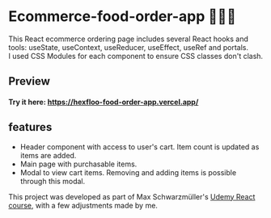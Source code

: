 # Ecommerce-food-order-app :shopping_cart::bento::motor_scooter:

This React ecommerce ordering page includes several React hooks and tools: useState, useContext, useReducer, useEffect, useRef and portals. <br />
I used CSS Modules for each component to ensure CSS classes don't clash.

## Preview

#### Try it here: https://hexfloo-food-order-app.vercel.app/

## features

- Header component with access to user's cart. Item count is updated as items are added.
- Main page with purchasable items.
- Modal to view cart items. Removing and adding items is possible through this modal.

This project was developed as part of Max Schwarzmüller's [Udemy React course](https://www.udemy.com/course/react-the-complete-guide-incl-redux/), with a few adjustments made by me.
